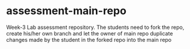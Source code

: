 # assessment-main-repo
Week-3 Lab assessment repository. The students need to fork the repo, create his/her own branch and let the owner of main repo duplicate changes made by the student in the forked repo into the main repo
